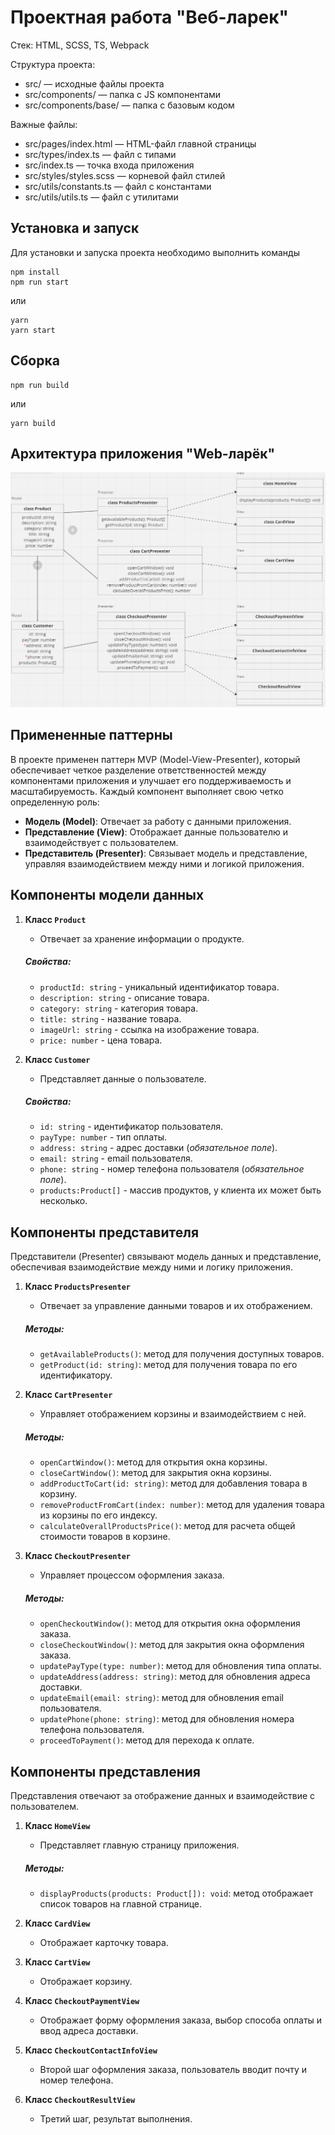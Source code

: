 # Проектная работа "Веб-ларек"

Стек: HTML, SCSS, TS, Webpack

Структура проекта:
- src/ — исходные файлы проекта
- src/components/ — папка с JS компонентами
- src/components/base/ — папка с базовым кодом

Важные файлы:
- src/pages/index.html — HTML-файл главной страницы
- src/types/index.ts — файл с типами
- src/index.ts — точка входа приложения
- src/styles/styles.scss — корневой файл стилей
- src/utils/constants.ts — файл с константами
- src/utils/utils.ts — файл с утилитами

## Установка и запуск
Для установки и запуска проекта необходимо выполнить команды

```
npm install
npm run start
```

или

```
yarn
yarn start
```
## Сборка

```
npm run build
```

или

```
yarn build
```
## Архитектура приложения "Web-ларёк"
![Image alt](./UML_scheme.png)
## Примененные паттерны

В проекте применен паттерн MVP (Model-View-Presenter), который обеспечивает четкое разделение ответственностей между компонентами приложения и улучшает его поддерживаемость и масштабируемость. Каждый компонент выполняет свою четко определенную роль:

- **Модель (Model)**: Отвечает за работу с данными приложения.
- **Представление (View)**: Отображает данные пользователю и взаимодействует с пользователем.
- **Представитель (Presenter)**: Связывает модель и представление, управляя взаимодействием между ними и логикой приложения.

## Компоненты модели данных

1. **Класс `Product`**
    - Отвечает за хранение информации о продукте.
   ##### Свойства:
    - `productId: string` - уникальный идентификатор товара.
    - `description: string` - описание товара.
    - `category: string` - категория товара.
    - `title: string` - название товара.
    - `imageUrl: string` - ссылка на изображение товара.
    - `price: number` - цена товара.

2. **Класс `Customer`**
    - Представляет данные о пользователе.
   ##### Свойства:
    - `id: string` - идентификатор пользователя.
    - `payType: number` - тип оплаты.
    - `address: string` - адрес доставки (*обязательное поле*).
    - `email: string` - email пользователя.
    - `phone: string` - номер телефона пользователя (*обязательное поле*).
    - `products:Product[]` - массив продуктов, у клиента их может быть несколько.

## Компоненты представителя

Представители (Presenter) связывают модель данных и представление, обеспечивая взаимодействие между ними и логику приложения.

1. **Класс `ProductsPresenter`**
   - Отвечает за управление данными товаров и их отображением.
   ##### Методы:
   - `getAvailableProducts()`: метод для получения доступных товаров.
   - `getProduct(id: string)`: метод для получения товара по его идентификатору.

2. **Класс `CartPresenter`**
   - Управляет отображением корзины и взаимодействием с ней.
   ##### Методы:
   - `openCartWindow()`: метод для открытия окна корзины.
   - `closeCartWindow()`: метод для закрытия окна корзины.
   - `addProductToCart(id: string)`: метод для добавления товара в корзину.
   - `removeProductFromCart(index: number)`: метод для удаления товара из корзины по его индексу.
   - `calculateOverallProductsPrice()`: метод для расчета общей стоимости товаров в корзине.

3. **Класс `CheckoutPresenter`**
   - Управляет процессом оформления заказа.
   ##### Методы:
   - `openCheckoutWindow()`: метод для открытия окна оформления заказа.
   - `closeCheckoutWindow()`: метод для закрытия окна оформления заказа.
   - `updatePayType(type: number)`: метод для обновления типа оплаты.
   - `updateAddress(address: string)`: метод для обновления адреса доставки.
   - `updateEmail(email: string)`: метод для обновления email пользователя.
   - `updatePhone(phone: string)`: метод для обновления номера телефона пользователя.
   - `proceedToPayment()`: метод для перехода к оплате.

## Компоненты представления

Представления отвечают за отображение данных и взаимодействие с пользователем.

1. **Класс `HomeView`**
   - Представляет главную страницу приложения.
   ##### Методы:
   - `displayProducts(products: Product[]): void`: метод отображает список товаров на главной странице.

2. **Класс `CardView`**
   - Отображает карточку товара.

3. **Класс `CartView`**
   - Отображает корзину.

4. **Класс `CheckoutPaymentView`**
   - Отображает форму оформления заказа, выбор способа оплаты и ввод адреса доставки.

5. **Класс `CheckoutContactInfoView`**
   - Второй шаг оформления заказа, пользователь вводит почту и номер телефона.

6. **Класс `CheckoutResultView`**
   - Третий шаг, результат выполнения.


